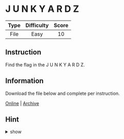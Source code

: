 # J U N K Y A R D Z

| Type | Difficulty | Score |
| :--: | :--------: | :---: |
| File |    Easy    |  10   |

## Instruction

Find the flag in the J U N K Y A R D Z.

## Information

Download the file below and complete per instruction.

[Online](https://storage.googleapis.com/secplayground-event/hackloween2022/Terminal%20Server%20Client.zip) | [Archive](Terminal%20Server%20Client.zip)

## Hint

<details>
<summary>show</summary>
RDP Bitmap Caching
</details>
